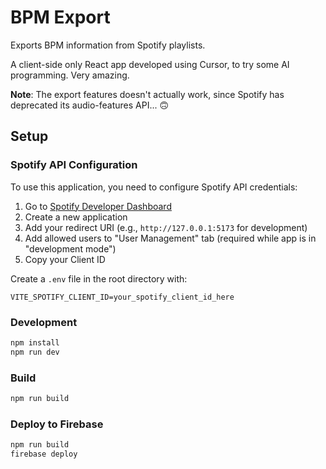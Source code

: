 # BPM Export

Exports BPM information from Spotify playlists.

A client-side only React app developed using Cursor, to try some AI programming. Very amazing.

**Note**: The export features doesn't actually work, since Spotify has deprecated its audio-features API... :upside_down_face:

## Setup

### Spotify API Configuration

To use this application, you need to configure Spotify API credentials:

1. Go to [Spotify Developer Dashboard](https://developer.spotify.com/dashboard)
2. Create a new application
3. Add your redirect URI (e.g., `http://127.0.0.1:5173` for development)
4. Add allowed users to "User Management" tab (required while app is in "development mode")
5. Copy your Client ID

Create a `.env` file in the root directory with:

```env
VITE_SPOTIFY_CLIENT_ID=your_spotify_client_id_here
```

### Development

```bash
npm install
npm run dev
```

### Build

```bash
npm run build
```

### Deploy to Firebase

```bash
npm run build
firebase deploy
```
